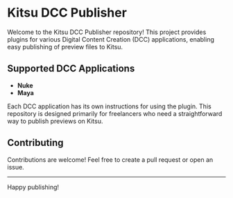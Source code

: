 # Kitsu DCC Publisher

Welcome to the Kitsu DCC Publisher repository! This project provides plugins for various Digital Content Creation (DCC) applications, enabling easy publishing of preview files to Kitsu. 

## Supported DCC Applications


- **Nuke**
- **Maya**

Each DCC application has its own instructions for using the plugin. This repository is designed primarily for freelancers who need a straightforward way to publish previews on Kitsu.

## Contributing

Contributions are welcome! Feel free to create a pull request or open an issue.

---

Happy publishing!
